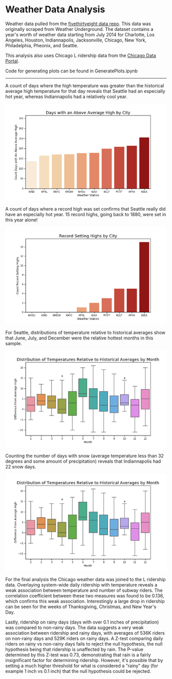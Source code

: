 # Weather Data Analysis

Weather data pulled from the [fivethirtyeight data repo](https://github.com/fivethirtyeight/data/tree/master/us-weather-history). This data was originally scraped from Weather Underground. The dataset contains a year's worth of weather data starting from July 2014 for Charlotte, Los Angeles, Houston, Indiannapolis, Jacksonville, Chicago, New York, Philadelphia, Pheonix, and Seattle.

This analysis also uses Chicago L ridership data from the [Chicago Data Portal](https://data.cityofchicago.org/Transportation/CTA-Ridership-L-Station-Entries-Daily-Totals/5neh-572f).

Code for generating plots can be found in GeneratePlots.ipynb

---

A count of days where the high temperature was greater than the historical average high temperature for that day reveals that Seattle had an especially hot year, whereas Indiannapolis had a relatively cool year.

![](plots/days_with_an_above_average_high_by_city.png)


A count of days where a record high was set confirms that Seattle really did have an especially hot year. 15 record highs, going back to 1880, were set in this year alone!

![](plots/record_setting_highs_by_city.png)


For Seattle, distributions of temperature relative to historical averages show that June, July, and December were the relative hottest months in this sample.

![](plots/distribution_of_temperatures_relative_to_historical_averages_by_month.png)


Counting the number of days with snow (average temperature less than 32 degrees and some amount of precipitation) reveals that Indiannapolis had 22 snow days.

![](plots/distribution_of_temperatures_relative_to_historical_averages_by_month.png)


For the final analysis the Chicago weather data was joined to the L ridership data. Overlaying system-wide daily ridership with temperature reveals a weak association between temperature and number of subway riders. The correlation coefficient between these two measures was found to be 0.136, which confirms this weak association. Interestingly a large drop in ridership can be seen for the weeks of Thanksgiving, Christmas, and New Year's Day.

Lastly, ridership on rainy days (days with over 0.1 inches of precipitation) was compared to non-rainy days. The data suggests a very weak association between ridership and rainy days, with averages of 536K riders on non-rainy days and 529K riders on rainy days. A Z-test comparing daily riders on rainy vs non-rainy days fails to reject the null hypothesis, the null hypothesis being that ridership is unaffected by rain. The P-value determined by this Z-test was 0.73, demonstrating that rain is a fairly insignificant factor for determining ridership. However, it's possible that by setting a much higher threshold for what is considered a "rainy" day (for example 1 inch vs 0.1 inch) that the null hypothesis could be rejected.